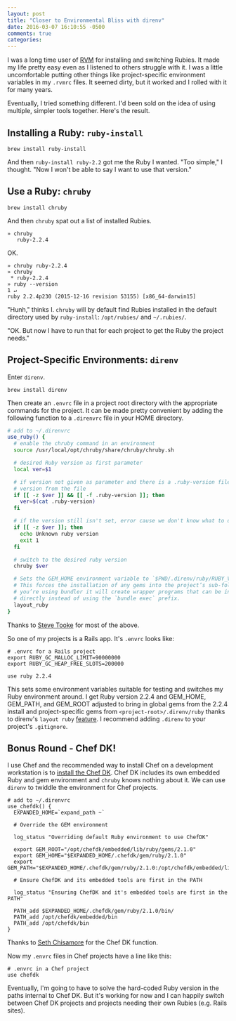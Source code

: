 ```yaml
---
layout: post
title: "Closer to Environmental Bliss with direnv"
date: 2016-03-07 16:10:55 -0500
comments: true
categories:
---
```


I was a long time user of [RVM](https://rvm.io/) for installing and switching
Rubies. It made my life pretty easy even as I listened to others struggle with
it. I was a little uncomfortable putting other things like project-specific
environment variables in my `.rvmrc` files. It seemed dirty, but it worked and I
rolled with it for many years.

Eventually, I tried something different. I'd been sold on the idea of using
multiple, simpler tools together. Here's the result.

<!-- more -->

## Installing a Ruby: `ruby-install`

`brew install ruby-install`

And then `ruby-install ruby-2.2` got me the Ruby I wanted. "Too simple," I
thought. "Now I won't be able to say I want to use that version."

## Use a Ruby: `chruby`

`brew install chruby`

And then `chruby` spat out a list of installed Rubies.

```
» chruby
   ruby-2.2.4
```

OK.

```
» chruby ruby-2.2.4
» chruby
 * ruby-2.2.4
» ruby --version                                                           1 ↵
ruby 2.2.4p230 (2015-12-16 revision 53155) [x86_64-darwin15]
```

"Hunh," thinks I. `chruby` will by default find Rubies installed in the default
directory used by `ruby-install`: `/opt/rubies/` and `~/.rubies/`.

"OK. But now I have to run that for each project to get the Ruby the project
needs."

## Project-Specific Environments: `direnv`

Enter `direnv`.

`brew install direnv`

Then create an `.envrc` file in a project root directory with the appropriate
commands for the project. It can be made pretty convenient by adding the
following function to a `.direnvrc` file in your HOME directory.

```bash
# add to ~/.direnvrc
use_ruby() {
  # enable the chruby command in an environment
  source /usr/local/opt/chruby/share/chruby/chruby.sh

  # desired Ruby version as first parameter
  local ver=$1

  # if version not given as parameter and there is a .ruby-version file, get
  # version from the file
  if [[ -z $ver ]] && [[ -f .ruby-version ]]; then
    ver=$(cat .ruby-version)
  fi

  # if the version still isn't set, error cause we don't know what to do
  if [[ -z $ver ]]; then
    echo Unknown ruby version
    exit 1
  fi

  # switch to the desired ruby version
  chruby $ver

  # Sets the GEM_HOME environment variable to `$PWD/.direnv/ruby/RUBY_VERSION`.
  # This forces the installation of any gems into the project’s sub-folder. If
  # you’re using bundler it will create wrapper programs that can be invoked
  # directly instead of using the `bundle exec` prefix.
  layout_ruby
}
```

Thanks to [Steve Tooke](http://tooky.co.uk/using-direnv-and-chruby-together/)
for most of the above.

So one of my projects is a Rails app. It's `.envrc` looks like:

```
# .envrc for a Rails project
export RUBY_GC_MALLOC_LIMIT=90000000
export RUBY_GC_HEAP_FREE_SLOTS=200000

use ruby 2.2.4
```

This sets some environment variables suitable for testing and switches my Ruby
environment around. I get Ruby version 2.2.4 and GEM_HOME, GEM_PATH, and
GEM_ROOT adjusted to bring in global gems from the 2.2.4 install and
project-specific gems from `<project-root>/.direnv/ruby` thanks to direnv's
`layout ruby` [feature](https://direnv.readthedocs.org/en/latest/commands/direnv-stdlib/#layout-ruby).
I recommend adding `.direnv` to your project's `.gitignore`.

## Bonus Round - Chef DK!

I use Chef and the recommended way to install Chef on a development workstation
is to [install the Chef DK](https://downloads.chef.io/chef-dk/). Chef DK
includes its own embedded Ruby and gem environment and `chruby` knows nothing
about it. We can use `direnv` to twiddle the environment for Chef projects.

```
# add to ~/.direnvrc
use_chefdk() {
  EXPANDED_HOME=`expand_path ~`

  # Override the GEM environment

  log_status "Overriding default Ruby environment to use ChefDK"

  export GEM_ROOT="/opt/chefdk/embedded/lib/ruby/gems/2.1.0"
  export GEM_HOME="$EXPANDED_HOME/.chefdk/gem/ruby/2.1.0"
  export GEM_PATH="$EXPANDED_HOME/.chefdk/gem/ruby/2.1.0:/opt/chefdk/embedded/lib/ruby/gems/2.1.0"

  # Ensure ChefDK and its embedded tools are first in the PATH

  log_status "Ensuring ChefDK and it's embedded tools are first in the PATH"

  PATH_add $EXPANDED_HOME/.chefdk/gem/ruby/2.1.0/bin/
  PATH_add /opt/chefdk/embedded/bin
  PATH_add /opt/chefdk/bin
}
```

Thanks to [Seth Chisamore](https://github.com/schisamo) for the Chef DK
function.

Now my `.envrc` files in Chef projects have a line like this:

```
# .envrc in a Chef project
use chefdk
```

Eventually, I'm going to have to solve the hard-coded Ruby version in the paths
internal to Chef DK. But it's working for now and I can happily switch between
Chef DK projects and projects needing their own Rubies (e.g. Rails sites).
